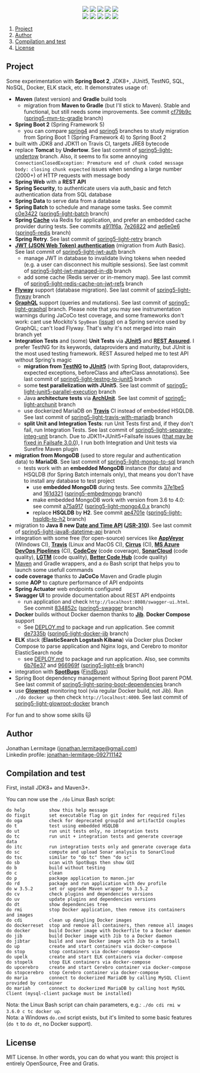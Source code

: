 <p align="center">
    <a href="https://dev.azure.com/jonathanlermitage/manon/_build?definitionId=1&view=buildsHistory"><img src="https://dev.azure.com/jonathanlermitage/manon/_apis/build/status/jonathanlermitage.manon?branchName=spring5-light"/></a>
    <a href="https://ci.appveyor.com/project/jonathanlermitage/manon"><img src="https://ci.appveyor.com/api/projects/status/3tfcq04yte3ff1iq?svg=true"/></a>
    <a href="https://travis-ci.org/jonathanlermitage/manon"><img src="https://travis-ci.org/jonathanlermitage/manon.svg?branch=spring5-light"/></a>
    <a href="http://cirrus-ci.com/github/jonathanlermitage/manon/spring5-light"><img src="https://api.cirrus-ci.com/github/jonathanlermitage/manon.svg?branch=spring5-light"/></a>
    <a href="https://github.com/jonathanlermitage/manon/blob/master/LICENSE.txt"><img src="https://img.shields.io/github/license/jonathanlermitage/manon.svg"/></a>
    <br/>
    <a href="https://sonarcloud.io/dashboard?id=nanon%3Amanon-light"><img src="https://sonarcloud.io/api/project_badges/measure?project=nanon%3Amanon-light&metric=alert_status"/></a>
    <a href="https://codecov.io/gh/jonathanlermitage/manon/branch/spring5-light"><img src="https://codecov.io/gh/jonathanlermitage/manon/branch/spring5-light/graph/badge.svg"/></a>
    <a href="https://lgtm.com/projects/g/jonathanlermitage/manon/alerts/"><img src="https://img.shields.io/lgtm/alerts/g/jonathanlermitage/manon.svg?logo=lgtm&logoWidth=18"/></a>
    <a href="https://lgtm.com/projects/g/jonathanlermitage/manon/context:java"><img src="https://img.shields.io/lgtm/grade/java/g/jonathanlermitage/manon.svg?logo=lgtm&logoWidth=18"/></a>
    <a href="https://bettercodehub.com/results/jonathanlermitage/manon"><img src="https://bettercodehub.com/edge/badge/jonathanlermitage/manon?branch=spring5-light"></a>
</p>

1. [Project](https://github.com/jonathanlermitage/manon#project)  
2. [Author](https://github.com/jonathanlermitage/manon#author)
3. [Compilation and test](https://github.com/jonathanlermitage/manon#compilation-and-test)
4. [License](https://github.com/jonathanlermitage/manon#license)

## Project

Some experimentation with **Spring Boot 2**, JDK8+, JUnit5, TestNG, SQL, NoSQL, Docker, ELK stack, etc. It demonstrates usage of:

* **Maven** (latest version) and **Gradle** build tools
  * migration from **Maven to Gradle** (but I'll stick to Maven). Stable and functional, but still needs some improvements. See commit [cf79b9c](https://github.com/jonathanlermitage/manon/commit/cf79b9c1f0a7eee7ffcd8a1fd0b1e05e11f1de75) ([spring5-mvn-to-gradle](https://github.com/jonathanlermitage/manon/tree/spring5-mvn-to-gradle) branch)
* **Spring Boot 2** (Spring Framework 5)
  * you can compare [spring4](https://github.com/jonathanlermitage/manon/tree/spring4) and [spring5](https://github.com/jonathanlermitage/manon/tree/spring5) branches to study migration from Spring Boot 1 (Spring Framework 4) to Spring Boot 2
* built with JDK8 and JDK11 on Travis CI, targets JRE8 bytecode
* replace **Tomcat** by **Undertow**. See last commit of [spring5-light-undertow](https://github.com/jonathanlermitage/manon/tree/spring5-light-undertow) branch. Also, it seems to fix some annoying `ConnectionClosedException: Premature end of chunk coded message body: closing chunk expected` issues when sending a large number (2000+) of HTTP requests with message body
* **Spring Web** with a **REST API**
* **Spring Security**, to authenticate users via auth_basic and fetch authentication data from SQL database 
* **Spring Data** to serve data from a database
* **Spring Batch** to schedule and manage some tasks. See commit [c0e3422](https://github.com/jonathanlermitage/manon/commit/c0e3422fcce5522c3320dd1a2eed65950e321621) ([spring5-light-batch](https://github.com/jonathanlermitage/manon/tree/spring5-light-batch) branch)
* **Spring [Cache](https://docs.spring.io/spring/docs/current/spring-framework-reference/integration.html#cache)** via Redis for application, and prefer an embedded cache provider during tests. See commits [a911f6a](https://github.com/jonathanlermitage/manon/commit/a911f6a08ce67b3b302f4ea3d17a73e8a0dcd6e6), [7e26822](https://github.com/jonathanlermitage/manon/commit/7e268222a745e5bbb88129d99b91379bafac7f58) and [ae6e0e6](https://github.com/jonathanlermitage/manon/commit/ae6e0e69ac37dbe44b51f449600943e09b9b149b) ([spring5-redis](https://github.com/jonathanlermitage/manon/tree/spring5-redis) branch)
* **Spring Retry**. See last commit of [spring5-light-retry](https://github.com/jonathanlermitage/manon/tree/spring5-light-retry) branch
* **[JWT (JSON Web Token) authentication](https://jwt.io/)** (migration from Auth Basic). See last commit of [spring5-light-jwt-auth](https://github.com/jonathanlermitage/manon/tree/spring5-light-jwt-auth) branch
  * manage JWT in database to invalidate living tokens when needed (e.g. a user can disconnect his multiple sessions). See last commit of [spring5-light-jwt-managed-in-db](https://github.com/jonathanlermitage/manon/tree/spring5-light-jwt-managed-in-db) branch
  * add some cache (Redis server or in-memory map). See last commit of [spring5-light-redis-cache-on-jwt-refs](https://github.com/jonathanlermitage/manon/tree/spring5-light-redis-cache-on-jwt-refs) branch
* **[Flyway](https://flywaydb.org/)** support (database migration). See last commit of [spring5-light-flyway](https://github.com/jonathanlermitage/manon/tree/spring5-light-flyway) branch
* **[GraphQL](https://www.graphql-java.com)** support (queries and mutations). See last commit of [spring5-light-graphql](https://github.com/jonathanlermitage/manon/tree/spring5-light-graphql) branch. Please note that you may see instrumentation warnings during JaCoCo test coverage, and some frameworks don't work: cant use Mockito's `SpyBean` ([issue](https://github.com/graphql-java-kickstart/graphql-java-servlet/issues/161)) on a Spring service used by GraphQL; can't load Flyway. That's why it's not merged into main branch yet
* **Integration Tests** and (some) **Unit Tests** via **[JUnit5](https://junit.org/junit5/)** and **[REST Assured](http://rest-assured.io)**. I prefer TestNG for its keywords, dataproviders and maturity, but JUnit is the most used testing framework. REST Assured helped me to test API without Spring's magic
  * **migration from [TestNG](https://testng.org) to [JUnit5](https://junit.org/junit5/)** (with Spring Boot, dataproviders, expected exceptions, beforeClass and afterClass annotations). See last commit of [spring5-light-testng-to-junit5](https://github.com/jonathanlermitage/manon/tree/spring5-light-testng-to-junit5) branch
  * some **test parallelization with JUnit5**. See last commit of [spring5-light-junit5-parallel-execution](https://github.com/jonathanlermitage/manon/tree/spring5-light-junit5-parallel-execution) branch
  * Java **architecture tests** via [**ArchUnit**](https://github.com/TNG/ArchUnit). See last commit of [spring5-light-archunit](https://github.com/jonathanlermitage/manon/tree/spring5-light-archunit) branch
  * use dockerized MariaDB on **[Travis](https://travis-ci.org/jonathanlermitage/manon)** CI instead of embedded HSQLDB. See last commit of [spring5-light-travis-with-mariadb](https://github.com/jonathanlermitage/manon/tree/spring5-light-travis-with-mariadb) branch
  * **split Unit and Integration Tests**: run Unit Tests first and, if they don't fail, run Integration Tests. See last commit of [spring5-light-separate-integ-unit](https://github.com/jonathanlermitage/manon/tree/spring5-light-separate-integ-unit) branch. Due to JDK11+JUnit5+Failsafe issues ([that may be fixed in Failsafe 3.0.0](https://maven.apache.org/surefire/maven-failsafe-plugin/)), I run both Integration and Unit tests via Surefire Maven plugin
* **migration from MongoDB** (used to store regular and authentication data) to **MariaDB**. See last commit of [spring5-light-mongo-to-sql](https://github.com/jonathanlermitage/manon/tree/spring5-light-mongo-to-sql) branch
  * tests work with an **embedded MongoDB** instance (for data) and HSQLDB (for Spring Batch internals only), that means you don't have to install any database to test project
    * use **embedded MongoDB** during tests. See commits [37e1be5](https://github.com/jonathanlermitage/manon/commit/37e1be5f01c3ffa6ecf4d9c3e558b4ffb297227f) and [161d321](https://github.com/jonathanlermitage/manon/commit/161d3214ab72e76a2f041bbe8914077137513fb7) ([spring5-embedmongo](https://github.com/jonathanlermitage/manon/tree/spring5-embedmongo) branch)
    * make embedded MongoDB work with version from 3.6 to 4.0: see commit [a75a917](https://github.com/jonathanlermitage/manon/commit/a75a9178211233c24a6ac7001559fdfdf3413cd2) ([spring5-light-mongo4.0.x](https://github.com/jonathanlermitage/manon/tree/spring5-light-mongo4.0.x) branch)
    * replace **HSQLDB** by **H2**. See commit [ae4701e](https://github.com/jonathanlermitage/manon/commit/ae4701e6b0ed490aed32c5b07c84c5b52711188b) ([spring5-light-hsqldb-to-h2](https://github.com/jonathanlermitage/manon/tree/spring5-light-hsqldb-to-h2) branch)
* migration to **Java 8 new [Date and Time API](https://www.oracle.com/technetwork/articles/java/jf14-date-time-2125367.html) ([JSR-310](https://jcp.org/en/jsr/detail?id=310))**. See last commit of [spring5-light-java8-datetime-api](https://github.com/jonathanlermitage/manon/tree/spring5-light-java8-datetime-api) branch
* integration with some free (for open-source) services like **[AppVeyor](https://ci.appveyor.com/project/jonathanlermitage/manon)** (Windows CI), **[Travis](https://travis-ci.org/jonathanlermitage/manon)** (Linux and MacOS CI), **[Cirrus](https://cirrus-ci.com)** (CI), **[MS Azure DevOps Pipelines](https://dev.azure.com/jonathanlermitage/manon/_build?definitionId=1&view=buildsHistory)** (CI), **[CodeCov](https://codecov.io/gh/jonathanlermitage/manon)** (code coverage), **[SonarCloud](https://sonarcloud.io/dashboard?id=nanon:manon)** (code quality), **[LGTM](https://lgtm.com/)** (code quality), **[Better Code Hub](https://bettercodehub.com)** (code quality)  
* [Maven](https://github.com/takari/maven-wrapper) and Gradle wrappers, and a `do` Bash script that helps you to launch some usefull commands
* **code coverage** thanks to **JaCoCo** Maven and Gradle plugin
* some **AOP** to capture performance of API endpoints
* **Spring Actuator** web endpoints configured
* **Swagger UI** to provide documentation about REST API endpoints
  * run application and check `http://localhost:8080/swagger-ui.html`. See commit [834852c](https://github.com/jonathanlermitage/manon/commit/834852cd5ce8bbb869a189aecdd90097c9168152) ([spring5-swagger](https://github.com/jonathanlermitage/manon/tree/spring5-swagger) branch)
* **Docker** builds without Docker daemon thanks to **[Jib](https://github.com/GoogleContainerTools/jib)**. **Docker Compose** support
  * See [DEPLOY.md](DEPLOY.md) to package and run application. See commit [de7335b](https://github.com/jonathanlermitage/manon/commit/de7335b2be850ca6a7b683bdbe2b86adc990b594) ([spring5-light-docker-jib](https://github.com/jonathanlermitage/manon/tree/spring5-light-docker-jib) branch)
* **ELK** stack (**ElasticSearch Logstash Kibana**) via Docker plus Docker Compose to parse application and Nginx logs, and Cerebro to monitor ElasticSearch node
  * see [DEPLOY.md](DEPLOY.md) to package and run application. Also, see commits [6b76e37](https://github.com/jonathanlermitage/manon/commit/6b76e376566fd34b4b3521dc6c60eaf7c30c1c22) and [966969f](https://github.com/jonathanlermitage/manon/commit/966969fc16277be3ec8605592f5ed7ae90ba7024) ([spring5-light-elk](https://github.com/jonathanlermitage/manon/tree/spring5-light-elk) branch)
* integration with **[SpotBugs](https://github.com/find-sec-bugs/find-sec-bugs/wiki/Maven-configuration)** ([FindBugs](http://findbugs.sourceforge.net))
* Spring Boot dependency management without Spring Boot parent POM. See last commit of [spring5-light-spring-boot-dependencies](https://github.com/jonathanlermitage/manon/tree/spring5-light-spring-boot-dependencies) branch
* use [**Glowroot**](https://glowroot.org/) monitoring tool (via regular Docker build, not Jib). Run `./do docker up` then check `http://localhost:4000`. See last commit of [spring5-light-glowroot-docker](https://github.com/jonathanlermitage/manon/tree/spring5-light-glowroot-docker) branch

For fun and to show some skills :cat:

## Author

Jonathan Lermitage (<jonathan.lermitage@gmail.com>)  
Linkedin profile: [jonathan-lermitage-092711142](https://www.linkedin.com/in/jonathan-lermitage-092711142/)

## Compilation and test

First, install JDK8+ and Maven3+.
  
You can now use the `./do` Linux Bash script:  
```
do help         show this help message
do fixgit       set executable flag on git index for required files
do oga          check for deprecated groupId and artifactId couples
do t            test using embedded HSQLDB
do ut           run unit tests only, no integration tests
do tc           run unit + integration tests and generate coverage data
do itc          run integration tests only and generate coverage data
do sc           compute and upload Sonar analysis to SonarCloud
do tsc          similar to "do tc" then "do sc"
do sb           scan with SpotBugs then show GUI
do b            build without testing
do c            clean
do p            package application to manon.jar
do rd           package and run application with dev profile 
do w 3.5.2      set or upgrade Maven wrapper to 3.5.2
do cv           check plugins and dependencies versions
do uv           update plugins and dependencies versions
do dt           show dependencies tree
do rmi          stop Docker application, then remove its containers and images
do cdi          clean up dangling Docker images
do dockerreset  stop and remove all containers, then remove all images
do docker       build Docker image with Dockerfile to a Docker daemon
do jib          build Docker image with Jib to a Docker daemon
do jibtar       build and save Docker image with Jib to a tarball
do up           create and start containers via docker-compose
do stop         stop containers via docker-compose
do upelk        create and start ELK containers via docker-compose
do stopelk      stop ELK containers via docker-compose
do upcerebro    create and start Cerebro container via docker-compose
do stopcerebro  stop Cerebro container via docker-compose
do maria        connect to dockerized MariaDB by calling MySQL Client provided by container
do mariah       connect to dockerized MariaDB by calling host MySQL Client (mysql-client package must be installed)
```

Nota: the Linux Bash script can chain parameters, e.g.: `./do cdi rmi w 3.6.0 c tc docker up`.  
Nota: a Windows `do.cmd` script exists, but it's limited to some basic features (`do t` to `do dt`, no Docker support).

## License

MIT License. In other words, you can do what you want: this project is entirely OpenSource, Free and Gratis.
